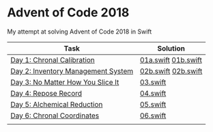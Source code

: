 # Advent of Code 2018

My attempt at solving Advent of Code 2018 in Swift

| Task                                                                      | Solution                                                   |
| ---                                                                       | ---                                                        |
| [Day 1: Chronal Calibration](https://adventofcode.com/2018/day/1)         | [01a.swift](day01/01a.swift)  [01b.swift](day01/01b.swift) |
| [Day 2: Inventory Management System](https://adventofcode.com/2018/day/2) | [02b.swift](day02/02a.swift)  [02b.swift](day02/02b.swift) |
| [Day 3: No Matter How You Slice It](https://adventofcode.com/2018/day/3)  | [03.swift](day03/03.swift)                                 |
| [Day 4: Repose Record](https://adventofcode.com/2018/day/4)               | [04.swift](day04/04.swift)                                 |
| [Day 5: Alchemical Reduction](https://adventofcode.com/2018/day/5)        | [05.swift](day05/05.swift)                                 |
| [Day 6: Chronal Coordinates](https://adventofcode.com/2018/day/6)         | [06.swift](day06/06.swift)                                 |
|                                                                           |                                                            |
